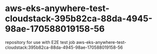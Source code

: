 # aws-eks-anywhere-test-cloudstack-395b82ca-88da-4945-98ae-170588019158-56
repository for use with E2E test job aws-eks-anywhere-test-cloudstack:395b82ca-88da-4945-98ae-170588019158-56
